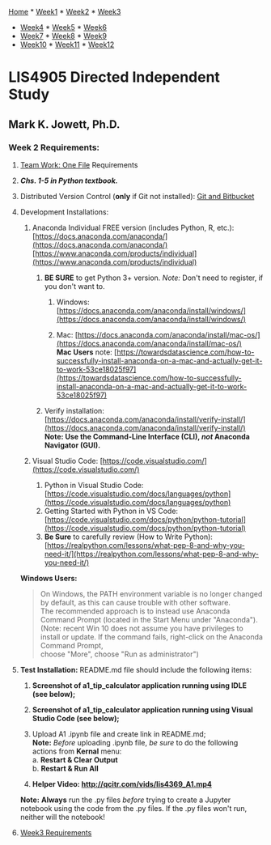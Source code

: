 [Home](../README.md "Home") * [Week1](../week1/README.md "Week1") * [Week2](../week2/README.md "Week2") * [Week3](../week3/README.md "Week3")
* [Week4](../week4/README.md "Week4") * [Week5](../week5/README.md "Week5") * [Week6](../week6/README.md "Week6") 
* [Week7](../week7/README.md "Week7") * [Week8](../week8/README.md "Week8") * [Week9](../week9/README.md "Week9") 
* [Week10](../week10/README.md "Week10") * [Week11](../week11/README.md "Week11") * [Week12](../week12/README.md "Week12")

# LIS4905 Directed Independent Study

## Mark K. Jowett, Ph.D.

### Week 2 Requirements:

1. [Team Work: One File](../projects/README.md#team-git-practice "Team Git Practice") Requirements
2. ***Chs. 1-5 in Python textbook.***
3. Distributed Version Control (**only** if Git not installed): [Git and Bitbucket](http://www.qcitr.com/usefullinks.htm#lesson3b "Git and Bitbucket")
4. Development Installations:
    1. Anaconda Individual FREE version (includes Python, R, etc.):  
        [https://docs.anaconda.com/anaconda/](https://docs.anaconda.com/anaconda/)  
        [https://www.anaconda.com/products/individual](https://www.anaconda.com/products/individual)
        
        1. **BE SURE** to get Python 3+ version. *Note:* Don't need to register, if you don't want to.
            1. Windows: [https://docs.anaconda.com/anaconda/install/windows/](https://docs.anaconda.com/anaconda/install/windows/)
                
            2. Mac: [https://docs.anaconda.com/anaconda/install/mac-os/](https://docs.anaconda.com/anaconda/install/mac-os/)  
                **Mac Users** note: [https://towardsdatascience.com/how-to-successfully-install-anaconda-on-a-mac-and-actually-get-it-to-work-53ce18025f97](https://towardsdatascience.com/how-to-successfully-install-anaconda-on-a-mac-and-actually-get-it-to-work-53ce18025f97)
            
        2. Verify installation: [https://docs.anaconda.com/anaconda/install/verify-install/](https://docs.anaconda.com/anaconda/install/verify-install/)  
         **Note: Use the Command-Line Interface (CLI), *not* Anaconda Navigator (GUI).**
         
    2. Visual Studio Code: [https://code.visualstudio.com/](https://code.visualstudio.com/)
    
        1. Python in Visual Studio Code: [https://code.visualstudio.com/docs/languages/python](https://code.visualstudio.com/docs/languages/python)  
        2. Getting Started with Python in VS Code: [https://code.visualstudio.com/docs/python/python-tutorial](https://code.visualstudio.com/docs/python/python-tutorial)  
        3. **Be Sure** to carefully review (How to Write Python): [https://realpython.com/lessons/what-pep-8-and-why-you-need-it/](https://realpython.com/lessons/what-pep-8-and-why-you-need-it/)  
         
    **Windows Users:**
    > On Windows, the PATH environment variable is no longer changed by default, as this can cause trouble with other software.  
    > The recommended approach is to instead use Anaconda Command Prompt (located in the Start Menu under "Anaconda").  
    > (Note: recent Win 10 does not assume you have privileges to install or update. If the command fails, right-click on the Anaconda Command Prompt,  
    > choose "More", choose "Run as administrator")
   
5. **Test Installation:** README.md file should include the following items:
    1. **Screenshot of a1_tip_calculator application running using IDLE (see below);**
    2. **Screenshot of a1_tip_calculator application running using Visual Studio Code (see below);**
    3. Upload A1 .ipynb file and create link in README.md;  
    **Note:** *Before* uploading .ipynb file, *be sure* to do the following actions from **Kernal** menu:  
        a. **Restart & Clear Output**  
        b. **Restart & Run All**  
        
    4. **Helper Video: http://qcitr.com/vids/lis4369_A1.mp4**  
    
    **Note:** **Always** run the .py files *before* trying to create a Jupyter notebook using the code from the .py files. If the .py files won't run, neither will the notebook!

6. [Week3 Requirements](../week3/README.md "Week3")
